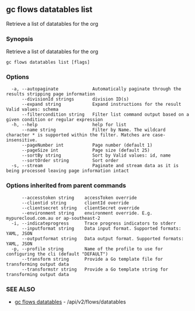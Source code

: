 ## gc flows datatables list

Retrieve a list of datatables for the org

### Synopsis

Retrieve a list of datatables for the org

```
gc flows datatables list [flags]
```

### Options

```
  -a, --autopaginate             Automatically paginate through the results stripping page information
      --divisionId strings       division ID(s)
      --expand string            Expand instructions for the result Valid values: schema
      --filtercondition string   Filter list command output based on a given condition or regular expression
  -h, --help                     help for list
      --name string              Filter by Name. The wildcard character * is supported within the filter. Matches are case-insensitive.
      --pageNumber int           Page number (default 1)
      --pageSize int             Page size (default 25)
      --sortBy string            Sort by Valid values: id, name
      --sortOrder string         Sort order
  -s, --stream                   Paginate and stream data as it is being processed leaving page information intact
```

### Options inherited from parent commands

```
      --accesstoken string    accessToken override
      --clientid string       clientId override
      --clientsecret string   clientSecret override
      --environment string    environment override. E.g. mypurecloud.com.au or ap-southeast-2
  -i, --indicateprogress      Trace progress indicators to stderr
      --inputformat string    Data input format. Supported formats: YAML, JSON
      --outputformat string   Data output format. Supported formats: YAML, JSON
  -p, --profile string        Name of the profile to use for configuring the cli (default "DEFAULT")
      --transform string      Provide a Go template file for transforming output data
      --transformstr string   Provide a Go template string for transforming output data
```

### SEE ALSO

* [gc flows datatables](gc_flows_datatables.html)	 - /api/v2/flows/datatables


